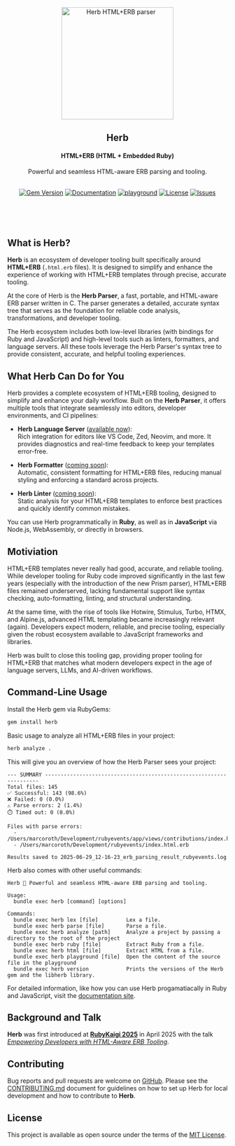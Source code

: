 <div align="center">
  <img alt="Herb HTML+ERB parser" height="256px" src="https://github.com/user-attachments/assets/d0714ee1-ca33-4aa4-aaa9-d632ba79d54a">
</div>

<h2 align="center">Herb</h2>

<h4 align="center">HTML+ERB (HTML + Embedded Ruby)</h4>

<div align="center">Powerful and seamless HTML-aware ERB parsing and tooling.</div><br/>

<p align="center">
  <a href="https://rubygems.org/gems/herb"><img alt="Gem Version" src="https://img.shields.io/gem/v/herb"></a>
  <a href="https://herb-tools.dev"><img alt="Documentation" src="https://img.shields.io/badge/documentation-available-green"></a>
  <a href="https://herb-tools.dev/playground"><img alt="playground" src="https://img.shields.io/badge/playground-Try_it_in_the_browser!-green"></a>
  <a href="https://github.com/marcoroth/herb/blob/main/LICENSE.txt"><img alt="License" src="https://img.shields.io/github/license/marcoroth/herb"></a>
  <a href="https://github.com/marcoroth/herb/issues"><img alt="Issues" src="https://img.shields.io/github/issues/marcoroth/herb"></a>
</p>

<br/><br/><br/>

## What is Herb?

**Herb** is an ecosystem of developer tooling built specifically around **HTML+ERB** (`.html.erb` files). It is designed to simplify and enhance the experience of working with HTML+ERB templates through precise, accurate tooling.

At the core of Herb is the **Herb Parser**, a fast, portable, and HTML-aware ERB parser written in C. The parser generates a detailed, accurate syntax tree that serves as the foundation for reliable code analysis, transformations, and developer tooling.

The Herb ecosystem includes both low-level libraries (with bindings for Ruby and JavaScript) and high-level tools such as linters, formatters, and language servers. All these tools leverage the Herb Parser's syntax tree to provide consistent, accurate, and helpful tooling experiences.

## What Herb Can Do for You

Herb provides a complete ecosystem of HTML+ERB tooling, designed to simplify and enhance your daily workflow. Built on the **Herb Parser**, it offers multiple tools that integrate seamlessly into editors, developer environments, and CI pipelines:

- **Herb Language Server** ([available now](https://github.com/marcoroth/herb/tree/main/packages/language-server)):  
  Rich integration for editors like VS Code, Zed, Neovim, and more. It provides diagnostics and real-time feedback to keep your templates error-free.

- **Herb Formatter** ([coming soon](https://github.com/marcoroth/herb/tree/main/packages/formatter)):  
  Automatic, consistent formatting for HTML+ERB files, reducing manual styling and enforcing a standard across projects.

- **Herb Linter** ([coming soon](https://github.com/marcoroth/herb/tree/main/packages/linter)):  
  Static analysis for your HTML+ERB templates to enforce best practices and quickly identify common mistakes.

You can use Herb programmatically in **Ruby**, as well as in **JavaScript** via Node.js, WebAssembly, or directly in browsers.

## Motiviation

HTML+ERB templates never really had good, accurate, and reliable tooling. While developer tooling for Ruby code improved significantly in the last few years (especially with the introduction of the new Prism parser), HTML+ERB files remained underserved, lacking fundamental support like syntax checking, auto-formatting, linting, and structural understanding.

At the same time, with the rise of tools like Hotwire, Stimulus, Turbo, HTMX, and Alpine.js, advanced HTML templating became increasingly relevant (again). Developers expect modern, reliable, and precise tooling, especially given the robust ecosystem available to JavaScript frameworks and libraries.

Herb was built to close this tooling gap, providing proper tooling for HTML+ERB that matches what modern developers expect in the age of language servers, LLMs, and AI-driven workflows.

## Command-Line Usage

Install the Herb gem via RubyGems:

```sh
gem install herb
```

Basic usage to analyze all HTML+ERB files in your project:

```sh
herb analyze .
```

This will give you an overview of how the Herb Parser sees your project:
```
--- SUMMARY --------------------------------------------------------------------
Total files: 145
✅ Successful: 143 (98.6%)
❌ Failed: 0 (0.0%)
⚠️ Parse errors: 2 (1.4%)
⏱️ Timed out: 0 (0.0%)

Files with parse errors:
  - /Users/marcoroth/Development/rubyevents/app/views/contributions/index.html.erb
  - /Users/marcoroth/Development/rubyevents/index.html.erb

Results saved to 2025-06-29_12-16-23_erb_parsing_result_rubyevents.log
```

Herb also comes with other useful commands:

```
Herb 🌿 Powerful and seamless HTML-aware ERB parsing and tooling.

Usage:
  bundle exec herb [command] [options]

Commands:
  bundle exec herb lex [file]         Lex a file.
  bundle exec herb parse [file]       Parse a file.
  bundle exec herb analyze [path]     Analyze a project by passing a directory to the root of the project
  bundle exec herb ruby [file]        Extract Ruby from a file.
  bundle exec herb html [file]        Extract HTML from a file.
  bundle exec herb playground [file]  Open the content of the source file in the playground
  bundle exec herb version            Prints the versions of the Herb gem and the libherb library.
```

For detailed information, like how you can use Herb progamatiacally in Ruby and JavaScript, visit the [documentation site](https://herb-tools.dev/bindings/ruby/reference).


## Background and Talk

**Herb** was first introduced at [**RubyKaigi 2025**](https://rubykaigi.org/2025/presentations/marcoroth.html) in April 2025 with the talk [*Empowering Developers with HTML-Aware ERB Tooling*](https://www.rubyevents.org/talks/empowering-developers-with-html-aware-erb-tooling-rubykaigi-2025).

## Contributing

Bug reports and pull requests are welcome on [GitHub](https://github.com/marcoroth/herb). Please see the [CONTRIBUTING.md](CONTRIBUTING.md) document for guidelines on how to set up Herb for local development and how to contribute to **Herb**.

## License

This project is available as open source under the terms of the [MIT License](LICENSE.txt).
